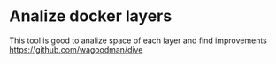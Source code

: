 # Analize docker layers
This tool is good to analize space of each layer and find improvements
https://github.com/wagoodman/dive
